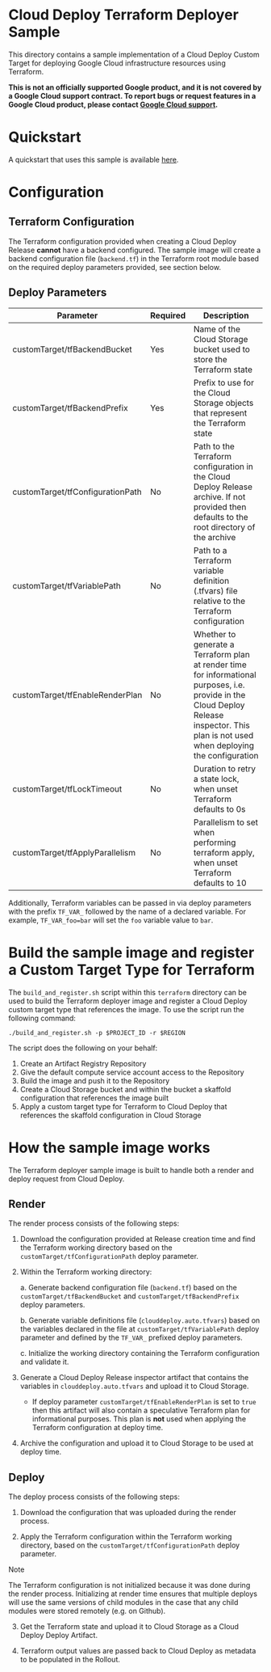 # Cloud Deploy Terraform Deployer Sample
This directory contains a sample implementation of a Cloud Deploy Custom Target for deploying Google
Cloud infrastructure resources using Terraform.

**This is not an officially supported Google product, and it is not covered by a
Google Cloud support contract. To report bugs or request features in a Google
Cloud product, please contact [Google Cloud
support](https://cloud.google.com/support).**

# Quickstart

A quickstart that uses this sample is available [here](./quickstart/QUICKSTART.md).

# Configuration

## Terraform Configuration
The Terraform configuration provided when creating a Cloud Deploy Release **cannot** have a backend
configured. The sample image will create a backend configuration file (`backend.tf`) in the Terraform root module based
on the required deploy parameters provided, see section below.

## Deploy Parameters

| Parameter | Required | Description | 
| --- | --- | --- |
|customTarget/tfBackendBucket| Yes | Name of the Cloud Storage bucket used to store the Terraform state |
|customTarget/tfBackendPrefix| Yes | Prefix to use for the Cloud Storage objects that represent the Terraform state |
|customTarget/tfConfigurationPath| No | Path to the Terraform configuration in the Cloud Deploy Release archive. If not provided then defaults to the root directory of the archive |
|customTarget/tfVariablePath| No | Path to a Terraform variable definition (.tfvars) file relative to the Terraform configuration |
|customTarget/tfEnableRenderPlan| No | Whether to generate a Terraform plan at render time for informational purposes, i.e. provide in the Cloud Deploy Release inspector. This plan is not used when deploying the configuration |
|customTarget/tfLockTimeout| No | Duration to retry a state lock, when unset Terraform defaults to 0s |
|customTarget/tfApplyParallelism| No | Parallelism to set when performing terraform apply, when unset Terraform defaults to 10 |

Additionally, Terraform variables can be passed in via deploy parameters with the prefix `TF_VAR_` followed by the name of a declared variable. For example, `TF_VAR_foo=bar` will set the `foo` variable value to `bar`.

<a name="build"></a>
# Build the sample image and register a Custom Target Type for Terraform
The `build_and_register.sh` script within this `terraform` directory can be used to build the Terraform deployer image and register a Cloud Deploy custom target type that references the image. To use the script run the following command:

```shell
./build_and_register.sh -p $PROJECT_ID -r $REGION
```

The script does the following on your behalf:
1. Create an Artifact Registry Repository
2. Give the default compute service account access to the Repository
3. Build the image and push it to the Repository
4. Create a Cloud Storage bucket and within the bucket a skaffold configuration that references the image built
5. Apply a custom target type for Terraform to Cloud Deploy that references the skaffold configuration in Cloud Storage

# How the sample image works
The Terraform deployer sample image is built to handle both a render and deploy request from Cloud Deploy.

## Render
The render process consists of the following steps:

1. Download the configuration provided at Release creation time and find the Terraform working directory based on the `customTarget/tfConfigurationPath` deploy parameter.

2. Within the Terraform working directory:

    a. Generate backend configuration file (`backend.tf`) based on the `customTarget/tfBackendBucket` and `customTarget/tfBackendPrefix` deploy parameters.

    b. Generate variable definitions file (`clouddeploy.auto.tfvars`) based on the variables declared in the file at `customTarget/tfVariablePath` deploy parameter and defined by the `TF_VAR_` prefixed deploy parameters.

    c. Initialize the working directory containing the Terraform configuration and validate it.

3. Generate a Cloud Deploy Release inspector artifact that contains the variables in `clouddeploy.auto.tfvars` and upload it to Cloud Storage.
    
    * If deploy parameter `customTarget/tfEnableRenderPlan` is set to `true` then this artifact will also contain a speculative Terraform plan for informational purposes. This plan is **not** used when applying the Terraform configuration at deploy time.

4. Archive the configuration and upload it to Cloud Storage to be used at deploy time.

## Deploy
The deploy process consists of the following steps:

1. Download the configuration that was uploaded during the render process.

2. Apply the Terraform configuration within the Terraform working directory, based on the `customTarget/tfConfigurationPath` deploy parameter. 

> [!NOTE]
> The Terraform configuration is not initialized because it was done during the render process. Initializing at render time ensures that multiple deploys will use the same versions of child modules in the case that any child modules were stored remotely (e.g. on Github).

3. Get the Terraform state and upload it to Cloud Storage as a Cloud Deploy Deploy Artifact.

4. Terraform output values are passed back to Cloud Deploy as metadata to be populated in the Rollout.
